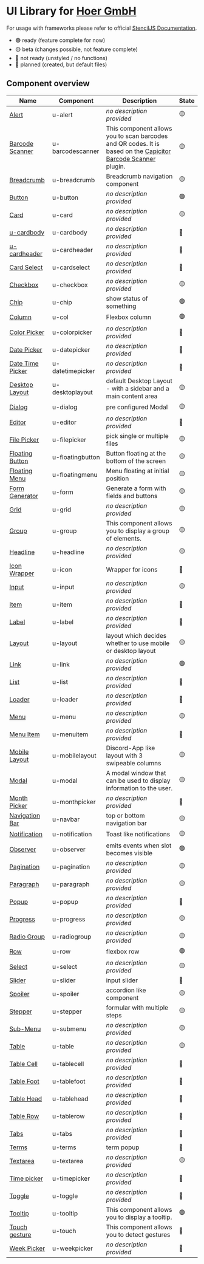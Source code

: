 # UI Library for [Hoer GmbH](https://hoer-electronic.de/en/)

For usage with frameworks please refer to official [StencilJS Documentation](https://stenciljs.com/docs/overview).
- 🟢 ready (feature complete for now)
- 🟡 beta (changes possible, not feature complete)
- 🔴 not ready (unstyled / no functions)
- 🔵 planned (created, but default files)

## Component overview

|Name|Component|Description|State|
|---|---|---|---|
|[Alert](./src/components/u-alert)|u-alert|*no description provided*|🟡|
|[Barcode Scanner](./src/components/u-barcodescanner)|u-barcodescanner|This component allows you to scan barcodes and QR codes. It is based on the [Capicitor Barcode Scanner](https://github.com/capacitor-community/barcode-scanner) plugin.|🟡|
|[Breadcrumb](./src/components/u-breadcrumb)|u-breadcrumb|Breadcrumb navigation component|🟡|
|[Button](./src/components/u-button)|u-button|*no description provided*|🟢|
|[Card](./src/components/u-card)|u-card|*no description provided*|🟡|
|[u-cardbody](./src/components/u-cardbody)|u-cardbody|*no description provided*|🔵|
|[u-cardheader](./src/components/u-cardheader)|u-cardheader|*no description provided*|🔵|
|[Card Select](./src/components/u-cardselect)|u-cardselect|*no description provided*|🔵|
|[Checkbox](./src/components/u-checkbox)|u-checkbox|*no description provided*|🟡|
|[Chip](./src/components/u-chip)|u-chip|show status of something|🟢|
|[Column](./src/components/u-col)|u-col|Flexbox column|🟢|
|[Color Picker](./src/components/u-colorpicker)|u-colorpicker|*no description provided*|🔵|
|[Date Picker](./src/components/u-datepicker)|u-datepicker|*no description provided*|🔵|
|[Date Time Picker](./src/components/u-datetimepicker)|u-datetimepicker|*no description provided*|🔵|
|[Desktop Layout](./src/components/u-desktoplayout)|u-desktoplayout|default Desktop Layout - with a sidebar and a main content area|🟡|
|[Dialog](./src/components/u-dialog)|u-dialog|pre configured Modal|🟡|
|[Editor](./src/components/u-editor)|u-editor|*no description provided*|🔵|
|[File Picker](./src/components/u-filepicker)|u-filepicker|pick single or multiple files|🟡|
|[Floating Button](./src/components/u-floatingbutton)|u-floatingbutton|Button floating at the bottom of the screen|🟡|
|[Floating Menu](./src/components/u-floatingmenu)|u-floatingmenu|Menu floating at initial position|🟡|
|[Form Generator](./src/components/u-form)|u-form|Generate a form with fields and buttons|🟡|
|[Grid](./src/components/u-grid)|u-grid|*no description provided*|🟡|
|[Group](./src/components/u-group)|u-group|This component allows you to display a group of elements.|🟡|
|[Headline](./src/components/u-headline)|u-headline|*no description provided*|🟡|
|[Icon Wrapper](./src/components/u-icon)|u-icon|Wrapper for icons|🔵|
|[Input](./src/components/u-input)|u-input|*no description provided*|🟡|
|[Item](./src/components/u-item)|u-item|*no description provided*|🔵|
|[Label](./src/components/u-label)|u-label|*no description provided*|🔵|
|[Layout](./src/components/u-layout)|u-layout|layout which decides whether to use mobile or desktop layout|🟡|
|[Link](./src/components/u-link)|u-link|*no description provided*|🟢|
|[List](./src/components/u-list)|u-list|*no description provided*|🔵|
|[Loader](./src/components/u-loader)|u-loader|*no description provided*|🔵|
|[Menu](./src/components/u-menu)|u-menu|*no description provided*|🟡|
|[Menu Item](./src/components/u-menuitem)|u-menuitem|*no description provided*|🔵|
|[Mobile Layout](./src/components/u-mobilelayout)|u-mobilelayout|Discord-App like layout with 3 swipeable columns|🟡|
|[Modal](./src/components/u-modal)|u-modal|A modal window that can be used to display information to the user.|🟡|
|[Month Picker](./src/components/u-monthpicker)|u-monthpicker|*no description provided*|🔵|
|[Navigation Bar](./src/components/u-navbar)|u-navbar|top or bottom navigation bar|🟡|
|[Notification](./src/components/u-notification)|u-notification|Toast like notifications|🟡|
|[Observer](./src/components/u-observer)|u-observer|emits events when slot becomes visible|🟢|
|[Pagination](./src/components/u-pagination)|u-pagination|*no description provided*|🟡|
|[Paragraph](./src/components/u-paragraph)|u-paragraph|*no description provided*|🟡|
|[Popup](./src/components/u-popup)|u-popup|*no description provided*|🔵|
|[Progress](./src/components/u-progress)|u-progress|*no description provided*|🟡|
|[Radio Group](./src/components/u-radiogroup)|u-radiogroup|*no description provided*|🟡|
|[Row](./src/components/u-row)|u-row|flexbox row|🟢|
|[Select](./src/components/u-select)|u-select|*no description provided*|🟡|
|[Slider](./src/components/u-slider)|u-slider|input slider|🔵|
|[Spoiler](./src/components/u-spoiler)|u-spoiler|accordion like component|🟡|
|[Stepper](./src/components/u-stepper)|u-stepper|formular with multiple steps|🟡|
|[Sub-Menu](./src/components/u-submenu)|u-submenu|*no description provided*|🟡|
|[Table](./src/components/u-table)|u-table|*no description provided*|🟡|
|[Table Cell](./src/components/u-tablecell)|u-tablecell|*no description provided*|🔴|
|[Table Foot](./src/components/u-tablefoot)|u-tablefoot|*no description provided*|🔵|
|[Table Head](./src/components/u-tablehead)|u-tablehead|*no description provided*|🔵|
|[Table Row](./src/components/u-tablerow)|u-tablerow|*no description provided*|🔵|
|[Tabs](./src/components/u-tabs)|u-tabs|*no description provided*|🔵|
|[Terms](./src/components/u-terms)|u-terms|term popup|🔵|
|[Textarea](./src/components/u-textarea)|u-textarea|*no description provided*|🟡|
|[Time picker](./src/components/u-timepicker)|u-timepicker|*no description provided*|🔵|
|[Toggle](./src/components/u-toggle)|u-toggle|*no description provided*|🔵|
|[Tooltip](./src/components/u-tooltip)|u-tooltip|This component allows you to display a tooltip.|🟢|
|[Touch gesture](./src/components/u-touch)|u-touch|This component allows you to detect gestures|🔵|
|[Week Picker](./src/components/u-weekpicker)|u-weekpicker|*no description provided*|🔵|